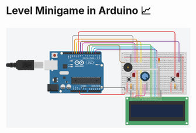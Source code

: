 # Level Minigame in Arduino 📈
![Level Minigame](https://github.com/Arduino-244/LevelMinigame/blob/main/image.jpg?raw=true)
